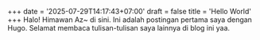 +++
date = '2025-07-29T14:17:43+07:00'
draft = false
title = 'Hello World'
+++
Halo! Himawan Az~ di sini. Ini adalah postingan pertama saya dengan Hugo.
Selamat membaca tulisan-tulisan saya lainnya di blog ini yaa.